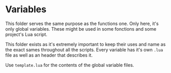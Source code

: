 # Variables

This folder serves the same purpose as the functions one. Only here, it's only global variables.
These might be used in some fonctions and some project's Lua script.

This folder exists as it's extremely important to keep their uses and name as the exact sames throughout all the scripts.
Every variable has it's own `.lua` file as well as an header that describes it.

Use `template.lua` for the contents of the global variable files.